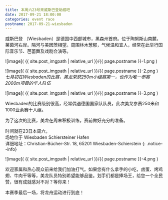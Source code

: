 ```yaml
---
title: 本周六23号来威斯巴登助威吧
date: 2017-09-21 18:00:00
categories: event race
postname: 2017-09-21-wiesbaden
---
```



威斯巴登 （Wiesbaden）是德国中西部城市，黑森州首府。位于陶努斯山南麓，莱茵河右岸。隔河与美因茨相望。周围林木葱郁，气候温和宜人，经常在此举行国际音乐节、芭蕾舞及戏剧会演等。

![image]( {{ site.post_imgpath | relative_url }}/{{ page.postname }}-1.png )

![image]( {{ site.post_imgpath | relative_url }}/{{ page.postname }}-2.png )
_七月初在Wiesbaden的比赛，美龙荣获250m小组赛第一，也作为唯一参赛2000m项目的华人队伍_


![image]( {{ site.post_imgpath | relative_url }}/{{ page.postname }}-3.png )

Wiesbaden的比赛级别很高，经常偶遇德国国家队队员，此次美龙参赛250米和1000业余赛十人组。

为了这次的比赛，美龙在周末积极训练，赛前做好充分的准备。


时间就在23日本周六，<br>
场地位于 Wiesbaden Schiersteiner Hafen <br>
详细地址：Christian-Bücher-Str. 18, 65201 Wiesbaden-Schierstein
{: .notice--info}

![image]( {{ site.post_imgpath | relative_url }}/{{ page.postname }}-4.png )

欢迎家属和热心观众前来给我们加油打气。如果您有什么拿手的小吃，卤蛋、烤鸡翅、牛肉干等等，美龙队员特别希望能够品鉴。划手们都是捧场王，给您一个全民赞，很有成就感对不对？等你来！

本赛季最后一场，将龙舟运动进行到底！

